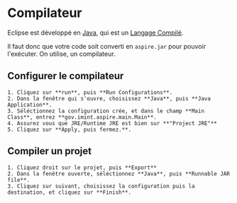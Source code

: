 # Compilateur

Eclipse est développé en [Java](https://www.java.com/fr/), qui est un [Langage Compilé](https://en.wikipedia.org/wiki/Compiled_language).

Il faut donc que votre code soit converti en `aspire.jar` pour pouvoir l'exécuter. On utilise, un compilateur. 


## Configurer le compilateur

	1. Cliquez sur **run**, puis **Run Configurations**.
	2. Dans la fenêtre qui s'ouvre, choisissez **Java**, puis **Java Application**.
	3. Séléctionnez la configuration crée, et dans le champ **Main Class**, entrez **gov.imint.aspire.main.Main**.
	4. Assurez vous que JRE/Runtime JRE est bien sur **"Project JRE"**
	5. Cliquez sur **Apply, puis fermez.**.


## Compiler un projet

    1. Cliquez droit sur le projet, puis **Export** 
    2. Dans la fenêtre ouverte, séléctionnez **Java**, puis **Runnable JAR file**. 
    3. Cliquez sur suivant, choisissez la configuration puis la destination, et cliquez sur **Finish**.

    